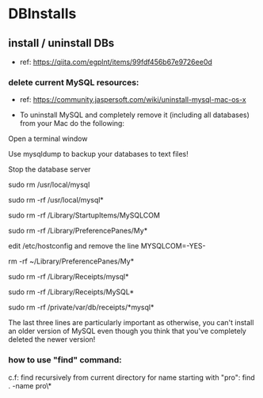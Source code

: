 # DBInstalls
## install / uninstall DBs

* ref: <https://qiita.com/egplnt/items/99fdf456b67e9726ee0d>

### delete current MySQL resources:

* ref: <https://community.jaspersoft.com/wiki/uninstall-mysql-mac-os-x>

* To uninstall MySQL and completely remove it (including all databases) from your Mac do the following:

Open a terminal window

Use mysqldump to backup your databases to text files!

Stop the database server

sudo rm /usr/local/mysql

sudo rm -rf /usr/local/mysql*

sudo rm -rf /Library/StartupItems/MySQLCOM

sudo rm -rf /Library/PreferencePanes/My*

edit /etc/hostconfig and remove the line MYSQLCOM=-YES-

rm -rf ~/Library/PreferencePanes/My*

sudo rm -rf /Library/Receipts/mysql*

sudo rm -rf /Library/Receipts/MySQL*

sudo rm -rf /private/var/db/receipts/\*mysql\*

The last three lines are particularly important as otherwise, you can't install an older version of MySQL even though you think that you've completely deleted the newer version!

### how to use "find" command:

c.f: find recursively from current directory for name starting with "pro":
find . -name pro\\\*
